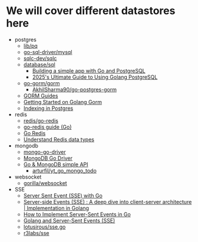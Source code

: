 # We will cover different datastores here

- postgres
  - [lib/pq](https://github.com/lib/pq)
  - [go-sql-driver/mysql](https://github.com/go-sql-driver/mysql)
  - [sqlc-dev/sqlc](https://github.com/sqlc-dev/sqlc)
  - [database/sql](https://github.com/golang/go/tree/master/src/database/sql)
    - [Building a simple app with Go and PostgreSQL](https://blog.logrocket.com/building-simple-app-go-postgresql/)
    - [2025's Ultimate Guide to Using Golang PostgreSQL](https://hevodata.com/learn/golang-postgres/)
  - [go-gorm/gorm](https://github.com/go-gorm/gorm)
    - [AkhilSharma90/go-postgres-gorm](https://github.com/AkhilSharma90/go-postgres-gorm)
  - [GORM Guides](https://gorm.io/docs/)
  - [Getting Started on Golang Gorm](https://medium.com/@itskenzylimon/getting-started-on-golang-gorm-af49381caf3f)
  - [Indexing in Postgres](https://medium.com/geekculture/indexing-in-postgres-db-4cf502ce1b4e)
- redis
  - [redis/go-redis](https://github.com/redis/go-redis)
  - [go-redis guide (Go)](https://redis.io/docs/latest/develop/clients/go/)
  - [Go Redis](https://redis.uptrace.dev/guide/go-redis.html)
  - [Understand Redis data types](https://redis.io/docs/latest/develop/data-types/)
- mongodb
  - [mongo-go-driver](https://github.com/mongodb/mongo-go-driver)
  - [MongoDB Go Driver](https://www.mongodb.com/docs/drivers/go/current/)
  - [Go & MongoDB simple API](https://www.youtube.com/watch?v=N6wgreZRZjg)
    - [arturfil/yt_go_mongo_todo](https://github.com/arturfil/yt_go_mongo_todo)
- websocket
  - [gorilla/websocket](https://github.com/gorilla/websocket/tree/main/examples)
- SSE
  - [Server Sent Event (SSE) with Go](https://medium.com/@rian.eka.cahya/server-sent-event-sse-with-go-10592d9c2aa1)
  - [Server-side Events (SSE) : A deep dive into client-server architecture | Implementation in Golang](https://medium.com/@atarax/server-side-events-sse-a-deep-dive-into-client-server-architecture-implementation-in-golang-cc15628605fd)
  - [How to Implement Server-Sent Events in Go](https://www.freecodecamp.org/news/how-to-implement-server-sent-events-in-go/)
  - [Golang and Server-Sent Events (SSE)](https://dev.to/rafaelgfirmino/golang-and-sse-3l56)
  - [lotusirous/sse.go](https://gist.github.com/lotusirous/2a40a23469a7b0f7870698bbe528ea1e)
  - [r3labs/sse](https://github.com/r3labs/sse)